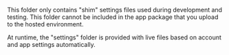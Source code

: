 ﻿This folder only contains "shim" settings files used during development and testing. This folder cannot be included in the app package that you upload to the hosted environment.

At runtime, the "settings" folder is provided with live files based on account and app settings automatically.